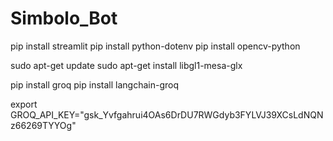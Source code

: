 # Simbolo_Bot
pip install streamlit
pip install python-dotenv
pip install opencv-python

sudo apt-get update
sudo apt-get install libgl1-mesa-glx

pip install groq
pip install langchain-groq

export GROQ_API_KEY="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"